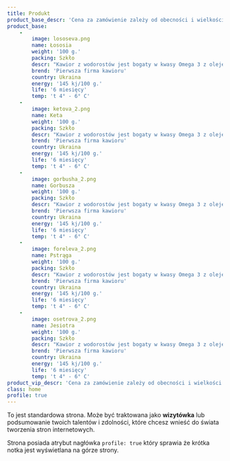 ```yaml
---
title: Produkt
product_base_descr: 'Cena za zamówienie zależy od obecności i wielkości zamówienia. Minimalna ilość - od 500 kg.'
product_base:
    -
        image: lososeva.png
        name: Łososia
        weight: '100 g.'
        packing: Szkło
        descr: "Kawior z wodorostów jest bogaty w kwasy Omega 3 z olejem rybim.\r\nW smaku zbliżona do naturalnej"
        brend: 'Pierwsza firma kawioru'
        country: Ukraina
        energy: '145 kj/100 g.'
        life: '6 miesięcy'
        temp: 't 4° - 6° C'
    -
        image: ketova_2.png
        name: Keta
        weight: '100 g.'
        packing: Szkło
        descr: "Kawior z wodorostów jest bogaty w kwasy Omega 3 z olejem rybim.\r\nW smaku zbliżona do naturalnej"
        brend: 'Pierwsza firma kawioru'
        country: Ukraina
        energy: '145 kj/100 g.'
        life: '6 miesięcy'
        temp: 't 4° - 6° C'
    -
        image: gorbusha_2.png
        name: Gorbusza
        weight: '100 g.'
        packing: Szkło
        descr: "Kawior z wodorostów jest bogaty w kwasy Omega 3 z olejem rybim.\r\nW smaku zbliżona do naturalnej"
        brend: 'Pierwsza firma kawioru'
        country: Ukraina
        energy: '145 kj/100 g.'
        life: '6 miesięcy'
        temp: 't 4° - 6° C'
    -
        image: foreleva_2.png
        name: Pstrąga
        weight: '100 g.'
        packing: Szkło
        descr: "Kawior z wodorostów jest bogaty w kwasy Omega 3 z olejem rybim.\r\nW smaku zbliżona do naturalnej"
        brend: 'Pierwsza firma kawioru'
        country: Ukraina
        energy: '145 kj/100 g.'
        life: '6 miesięcy'
        temp: 't 4° - 6° C'
    -
        image: osetrova_2.png
        name: Jesiotra
        weight: '100 g.'
        packing: Szkło
        descr: "Kawior z wodorostów jest bogaty w kwasy Omega 3 z olejem rybim.\r\nW smaku zbliżona do naturalnej"
        brend: 'Pierwsza firma kawioru'
        country: Ukraina
        energy: '145 kj/100 g.'
        life: '6 miesięcy'
        temp: 't 4° - 6° C'
product_vip_descr: 'Cena za zamówienie zależy od obecności i wielkości zamówienia. Minimalna ilość - od 500 kg.'
class: home
profile: true
---
```


To jest standardowa strona. Może być traktowana jako **wizytówka** lub podsumowanie twoich talentów i zdolności, które chcesz wnieść do świata tworzenia stron internetowych.

Strona posiada atrybut nagłówka `profile: true` który sprawia że krótka notka jest wyświetlana na górze strony.